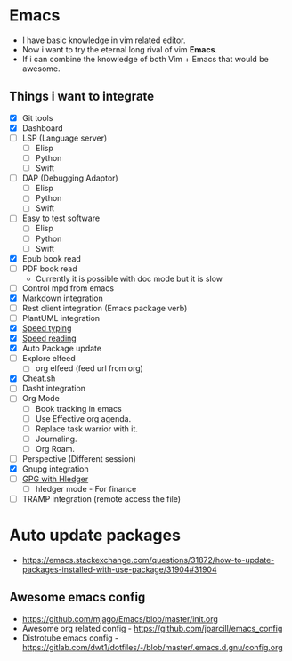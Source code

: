 # Emacs
- I have basic knowledge in vim related editor.
- Now i want to try the eternal long rival of vim **Emacs**.
- If i can combine the knowledge of both Vim + Emacs that would be awesome.

## Things i want to integrate
- [x] Git tools
- [x] Dashboard
- [ ] LSP (Language server)
  - [ ] Elisp
  - [ ] Python
  - [ ] Swift
- [ ] DAP (Debugging Adaptor)
  - [ ] Elisp
  - [ ] Python
  - [ ] Swift
- [ ] Easy to test software
  - [ ] Elisp
  - [ ] Python
  - [ ] Swift
- [x] Epub book read
- [ ] PDF book read
  - Currently it is possible with doc mode but it is slow
- [ ] Control mpd from emacs
- [x] Markdown integration
- [ ] Rest client integration (Emacs package verb)
- [ ] PlantUML integration
- [x] [Speed typing](https://github.com/parkouss/speed-type)
- [x] [Speed reading](https://git.sr.ht/~iank/spray)
- [x] Auto Package update
- [ ] Explore elfeed
    - [ ] org elfeed (feed url from org)
- [x] Cheat.sh
- [ ] Dasht integration
- [ ] Org Mode
    - [ ] Book tracking in emacs
    - [ ] Use Effective org agenda.
    - [ ] Replace task warrior with it.
    - [ ] Journaling.
    - [ ] Org Roam.
- [ ] Perspective (Different session)
- [x] Gnupg integration
- [ ] [GPG with Hledger](https://pzel.name/2016/07/18/Encrypted-hledger-with-emacs-and-gnupg.html)
  - [ ] hledger mode - For finance
- [ ] TRAMP integration (remote access the file)

# Auto update packages
- https://emacs.stackexchange.com/questions/31872/how-to-update-packages-installed-with-use-package/31904#31904

## Awesome emacs config
- https://github.com/mjago/Emacs/blob/master/init.org
- Awesome org related config - https://github.com/jparcill/emacs_config
- Distrotube emacs config - https://gitlab.com/dwt1/dotfiles/-/blob/master/.emacs.d.gnu/config.org
